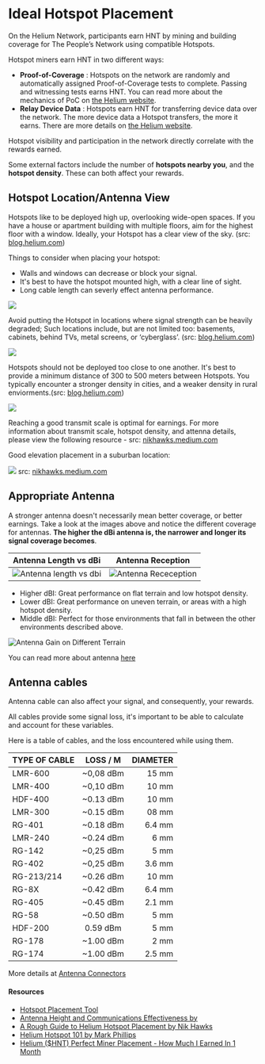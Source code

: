 # Ideal Hotspot Placement

On the Helium Network, participants earn HNT by mining and building coverage for The People’s Network using compatible Hotspots.

Hotspot miners earn HNT in two different ways:

* **Proof-of-Coverage** : Hotspots on the network are randomly and automatically assigned Proof-of-Coverage tests to complete. Passing and witnessing tests earns HNT. You can read more about the mechanics of PoC on [the Helium website](https://docs.helium.com/blockchain/proof-of-coverage).
* **Relay Device Data** : Hotspots earn HNT for transferring device data over the network. The more device data a Hotspot transfers, the more it earns. There are more details on [the Helium website](https://docs.helium.com/blockchain/helium-token).

Hotspot visibility and participation in the network directly correlate with the rewards earned.

Some external factors include the number of **hotspots nearby you**, and the **hotspot density**. These can both affect your rewards.

## Hotspot Location/Antenna View

Hotspots like to be deployed high up, overlooking wide-open spaces. If you have a house or apartment building with multiple floors, aim for the highest floor with a window. Ideally, your Hotspot has a clear view of the sky. (src: [blog.helium.com](https://blog.helium.com/helium-hotspot-101-1aa9dcecb5e))

Things to consider when placing your hotspot:

* Walls and windows can decrease or block your signal.
* It's best to have the hotspot mounted high, with a clear line of sight.
* Long cable length can severly effect antenna performance.

![](../media/photos/hotspotPlacement/placement01.jpeg)

Avoid putting the Hotspot in locations where signal strength can be heavily degraded; Such locations include, but are not limited too: basements, cabinets, behind TVs, metal screens, or ‘cyberglass’. (src: [blog.helium.com](https://blog.helium.com/helium-hotspot-101-1aa9dcecb5e))

![](../media/photos/hotspotPlacement/placement02.jpeg)

Hotspots should not be deployed too close to one another. It's best to provide a minimum distance of 300 to 500 meters between Hotspots. You typically encounter a stronger density in cities, and a weaker density in rural enviorments.(src: [blog.helium.com](https://blog.helium.com/helium-hotspot-101-1aa9dcecb5e))

![](https://miro.medium.com/max/4520/1*tBiYItd0qtSYCV6DZF3O-Q.png)

Reaching a good transmit scale is optimal for earnings. For more information about transmit scale, hotspot density, and attenna details, please view the following resource - src: [nikhawks.medium.com](https://nikhawks.medium.com/a-rough-guide-to-helium-hotspot-placement-bb96b0b81343)

Good elevation placement in a suburban location:

![](https://miro.medium.com/max/700/1*OUhcr2mWpE_OUHey5YnEmw.jpeg) src: [nikhawks.medium.com](https://nikhawks.medium.com/a-rough-guide-to-helium-hotspot-placement-bb96b0b81343)

## Appropriate Antenna

A stronger antenna doesn't necessarily mean better coverage, or better earnings. Take a look at the images above and notice the different coverage for antennas. **The higher the dBi antenna is, the narrower and longer its signal coverage becomes**.

| Antenna Length vs dBi                                                       | Antenna Reception                                                     |
| --------------------------------------------------------------------------- | --------------------------------------------------------------------- |
| ![Antenna length vs dbi](../media/photos/antenna/antenna-length-vs-dbi.png) | ![Antenna Receception](../media/photos/antenna/antenna-reception.png) |

* Higher dBI: Great performance on flat terrain and low hotspot density.
* Lower dBI: Great performance on uneven terrain, or areas with a high hotspot density.
* Middle dBI: Perfect for those environments that fall in between the other environments described above.

![Antenna Gain on Different Terrain](../media/photos/antenna/antenna-gain-location.png)

You can read more about antenna [here](antenna/overview.md)

## Antenna cables

Antenna cable can also affect your signal, and consequently, your rewards.

All cables provide some signal loss, it's important to be able to calculate and account for these variables.

Here is a table of cables, and the loss encountered while using them.

| TYPE OF CABLE |  LOSS / M  | DIAMETER |
| ------------- | :--------: | -------: |
| LMR-600       | \~0,08 dBm |    15 mm |
| LMR-400       | \~0,10 dBm |    10 mm |
| HDF-400       | \~0.13 dBm |    10 mm |
| LMR-300       | \~0.15 dBm |    08 mm |
| RG-401        | \~0.18 dBm |   6.4 mm |
| LMR-240       | \~0.24 dBm |     6 mm |
| RG-142        | \~0,25 dBm |     5 mm |
| RG-402        | \~0,25 dBm |   3.6 mm |
| RG-213/214    | \~0.26 dBm |    10 mm |
| RG-8X         | \~0.42 dBm |   6.4 mm |
| RG-405        | \~0.45 dBm |   2.1 mm |
| RG-58         | \~0.50 dBm |     5 mm |
| HDF-200       |  0.59 dBm  |     5 mm |
| RG-178        | \~1.00 dBm |     2 mm |
| RG-174        | \~1.00 dBm |   2.5 mm |

More details at [Antenna Connectors](handy-guides/antenna/connectors.md)

#### Resources

* [Hotspot Placement Tool](https://app.hotspotty.net/)
* [Antenna Height and Communications Effectiveness by](https://www.arrl.org/files/file/antplnr.pdf)
* [A Rough Guide to Helium Hotspot Placement by Nik Hawks](https://nikhawks.medium.com/a-rough-guide-to-helium-hotspot-placement-bb96b0b81343)
* [Helium Hotspot 101 by Mark Phillips](https://blog.helium.com/helium-hotspot-101-1aa9dcecb5e)
* [Helium ($HNT) Perfect Miner Placement - How Much I Earned In 1 Month](https://youtu.be/4gwvPywnhtI)
